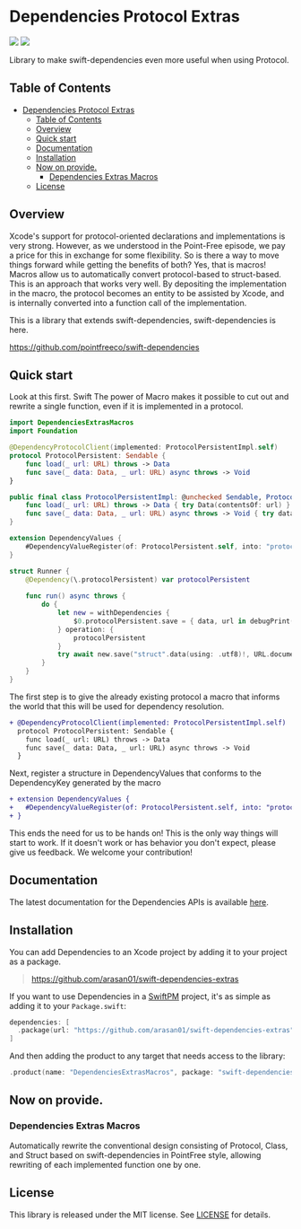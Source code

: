 # Dependencies Protocol Extras

[![](https://img.shields.io/endpoint?url=https%3A%2F%2Fswiftpackageindex.com%2Fapi%2Fpackages%2Farasan01%2Fswift-dependencies-extras%2Fbadge%3Ftype%3Dswift-versions)](https://swiftpackageindex.com/arasan01/swift-dependencies-extras)
[![](https://img.shields.io/endpoint?url=https%3A%2F%2Fswiftpackageindex.com%2Fapi%2Fpackages%2Farasan01%2Fswift-dependencies-extras%2Fbadge%3Ftype%3Dplatforms)](https://swiftpackageindex.com/arasan01/swift-dependencies-extras)

Library to make swift-dependencies even more useful when using Protocol.

## Table of Contents

- [Dependencies Protocol Extras](#dependencies-protocol-extras)
  - [Table of Contents](#table-of-contents)
  - [Overview](#overview)
  - [Quick start](#quick-start)
  - [Documentation](#documentation)
  - [Installation](#installation)
  - [Now on provide.](#now-on-provide)
    - [Dependencies Extras Macros](#dependencies-extras-macros)
  - [License](#license)

## Overview

Xcode's support for protocol-oriented declarations and implementations is very strong. However, as we understood in the Point-Free episode, we pay a price for this in exchange for some flexibility. So is there a way to move things forward while getting the benefits of both? Yes, that is macros! Macros allow us to automatically convert protocol-based to struct-based. This is an approach that works very well. By depositing the implementation in the macro, the protocol becomes an entity to be assisted by Xcode, and is internally converted into a function call of the implementation.

This is a library that extends swift-dependencies, swift-dependencies is here.

https://github.com/pointfreeco/swift-dependencies

## Quick start

Look at this first. Swift The power of Macro makes it possible to cut out and rewrite a single function, even if it is implemented in a protocol.

```swift
import DependenciesExtrasMacros
import Foundation

@DependencyProtocolClient(implemented: ProtocolPersistentImpl.self)
protocol ProtocolPersistent: Sendable {
    func load(_ url: URL) throws -> Data
    func save(_ data: Data, _ url: URL) async throws -> Void
}

public final class ProtocolPersistentImpl: @unchecked Sendable, ProtocolPersistent {
    func load(_ url: URL) throws -> Data { try Data(contentsOf: url) }
    func save(_ data: Data, _ url: URL) async throws -> Void { try data.write(to: url) }
}

extension DependencyValues {
    #DependencyValueRegister(of: ProtocolPersistent.self, into: "protocolPersistent")
}

struct Runner {
    @Dependency(\.protocolPersistent) var protocolPersistent
    
    func run() async throws {
        do {
            let new = withDependencies {
                $0.protocolPersistent.save = { data, url in debugPrint(data, url) }
            } operation: {
                protocolPersistent
            }
            try await new.save("struct".data(using: .utf8)!, URL.documentsDirectory.appendingPathComponent(UUID().uuidString, conformingTo: .text))
        }
    }
}
```

The first step is to give the already existing protocol a macro that informs the world that this will be used for dependency resolution.

```diff
+ @DependencyProtocolClient(implemented: ProtocolPersistentImpl.self)
  protocol ProtocolPersistent: Sendable {
    func load(_ url: URL) throws -> Data
    func save(_ data: Data, _ url: URL) async throws -> Void
  }
```

Next, register a structure in DependencyValues that conforms to the DependencyKey generated by the macro

```diff
+ extension DependencyValues {
+   #DependencyValueRegister(of: ProtocolPersistent.self, into: "protocolPersistent")
+ }
```

This ends the need for us to be hands on! This is the only way things will start to work. If it doesn't work or has behavior you don't expect, please give us feedback. We welcome your contribution!

## Documentation

The latest documentation for the Dependencies APIs is available [here][docs].

## Installation

You can add Dependencies to an Xcode project by adding it to your project as a package.

> https://github.com/arasan01/swift-dependencies-extras

If you want to use Dependencies in a [SwiftPM](https://swift.org/package-manager/) project, it's as
simple as adding it to your `Package.swift`:

``` swift
dependencies: [
  .package(url: "https://github.com/arasan01/swift-dependencies-extras", from: "0.1.0")
]
```

And then adding the product to any target that needs access to the library:

```swift
.product(name: "DependenciesExtrasMacros", package: "swift-dependencies-extras"),
```

## Now on provide.

### Dependencies Extras Macros

Automatically rewrite the conventional design consisting of Protocol, Class, and Struct based on swift-dependencies in PointFree style, allowing rewriting of each implemented function one by one.

## License

This library is released under the MIT license. See [LICENSE](LICENSE) for details.

[docs]: https://swiftpackageindex.com/arasan01/swift-dependencies-extras/main/documentation/dependenciesextrasmacros
